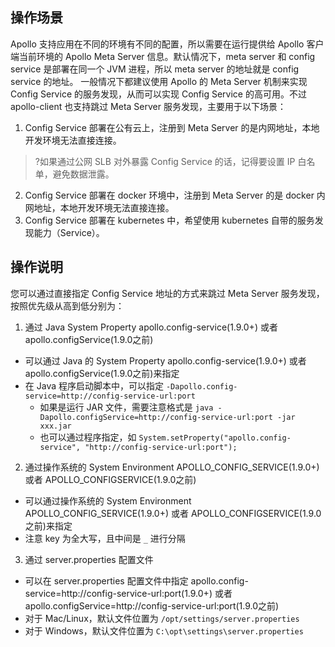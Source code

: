 ## 操作场景
Apollo 支持应用在不同的环境有不同的配置，所以需要在运行提供给 Apollo 客户端当前环境的 Apollo Meta Server 信息。默认情况下，meta server 和 config service 是部署在同一个 JVM 进程，所以 meta server 的地址就是 config service 的地址。
一般情况下都建议使用 Apollo 的 Meta Server 机制来实现 Config Service 的服务发现，从而可以实现 Config Service 的高可用。不过 apollo-client 也支持跳过 Meta Server 服务发现，主要用于以下场景：
1. Config Service 部署在公有云上，注册到 Meta Server 的是内网地址，本地开发环境无法直接连接。
>?如果通过公网 SLB 对外暴露 Config Service 的话，记得要设置 IP 白名单，避免数据泄露。
2. Config Service 部署在 docker 环境中，注册到 Meta Server 的是 docker 内网地址，本地开发环境无法直接连接。
3. Config Service 部署在 kubernetes 中，希望使用 kubernetes 自带的服务发现能力（Service）。

## 操作说明
您可以通过直接指定 Config Service 地址的方式来跳过 Meta Server 服务发现，按照优先级从高到低分别为：
1. 通过 Java System Property apollo.config-service(1.9.0+) 或者 apollo.configService(1.9.0之前)
 - 可以通过 Java 的 System Property apollo.config-service(1.9.0+) 或者 apollo.configService(1.9.0之前)来指定
 - 在 Java 程序启动脚本中，可以指定 `-Dapollo.config-service=http://config-service-url:port`
    - 如果是运行 JAR 文件，需要注意格式是 `java -Dapollo.configService=http://config-service-url:port -jar xxx.jar`
    - 也可以通过程序指定，如 `System.setProperty("apollo.config-service", "http://config-service-url:port");`
2. 通过操作系统的 System Environment APOLLO_CONFIG_SERVICE(1.9.0+) 或者 APOLLO_CONFIGSERVICE(1.9.0之前)
  - 可以通过操作系统的 System Environment APOLLO_CONFIG_SERVICE(1.9.0+) 或者 APOLLO_CONFIGSERVICE(1.9.0之前)来指定
  - 注意 key 为全大写，且中间是 `_` 进行分隔
3. 通过 server.properties 配置文件
 - 可以在 server.properties 配置文件中指定 apollo.config-service=http://config-service-url:port(1.9.0+) 或者 apollo.configService=http://config-service-url:port(1.9.0之前)
 - 对于 Mac/Linux，默认文件位置为 `/opt/settings/server.properties`
 - 对于 Windows，默认文件位置为 `C:\opt\settings\server.properties`
